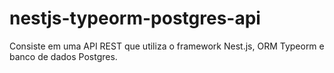 # nestjs-typeorm-postgres-api
Consiste em uma API REST que utiliza o framework Nest.js, ORM Typeorm e banco de dados Postgres.
